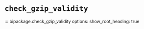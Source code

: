 # `check_gzip_validity`

::: bipackage.check_gzip_validity
    options:
        show_root_heading: true
